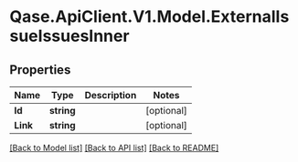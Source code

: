 # Qase.ApiClient.V1.Model.ExternalIssueIssuesInner

## Properties

Name | Type | Description | Notes
------------ | ------------- | ------------- | -------------
**Id** | **string** |  | [optional] 
**Link** | **string** |  | [optional] 

[[Back to Model list]](../../README.md#documentation-for-models) [[Back to API list]](../../README.md#documentation-for-api-endpoints) [[Back to README]](../../README.md)

